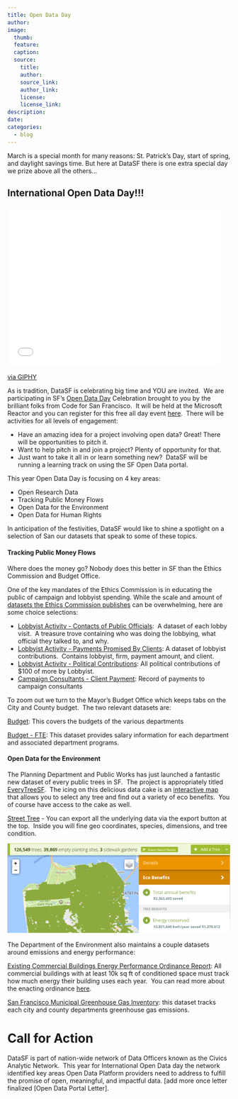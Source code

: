```yaml
---
title: Open Data Day
author:
image:
  thumb:
  feature:
  caption:
  source:
    title:
    author:
    source_link:
    author_link:
    license:
    license_link:
description:
date:
categories:
  - blog
---
```



March is a special month for many reasons: St. Patrick’s Day, start of spring, and daylight savings time. But here at DataSF there is one extra special day we prize above all the others…

## International Open Data Day!!!

<iframe src="//giphy.com/embed/ytwDCq9aT3cgEyyYVO" width="480" height="360" frameBorder="0" class="giphy-embed" allowFullScreen></iframe><p><a href="http://giphy.com/gifs/birthday-dancing-beer-birthday-bot-ytwDCq9aT3cgEyyYVO">via GIPHY</a></p>

As is tradition, DataSF is celebrating big time and YOU are invited. &nbsp;We are participating in SF’s [Open Data Day](https://www.meetup.com/Code-for-San-Francisco-Civic-Hack-Night/events/237515330/) Celebration brought to you by the brilliant folks from Code for San Francisco. &nbsp;It will be held at the Microsoft Reactor and you can register for this free all day event [here](https://www.meetup.com/Code-for-San-Francisco-Civic-Hack-Night/events/237515330/). &nbsp;There will be activities for all levels of engagement:

* Have an amazing idea for a project involving open data? Great! There will be opportunities to pitch it.
* Want to help pitch in and join a project? Plenty of opportunity for that.
* Just want to take it all in or learn something new? &nbsp;DataSF will be running a learning track on using the SF Open Data portal. &nbsp;&nbsp;

This year Open Data Day is focusing on 4 key areas:

* Open Research Data
* Tracking Public Money Flows
* Open Data for the Environment
* Open Data for Human Rights

In anticipation of the festivities, DataSF would like to shine a spotlight on a selection of San our datasets that speak to some of these topics.

#### Tracking Public Money Flows

Where does the money go? Nobody does this better in SF than the Ethics Commission and Budget Office. &nbsp;

One of the key mandates of the Ethics Commission is in educating the public of campaign and lobbyist spending. While the scale and amount of [datasets the Ethics Commission publishes](https://data.sfgov.org/browse?Department-Metrics_Publishing-Department=Ethics+Commission&amp;category=City+Management+and+Ethics&amp;limitTo=datasets) can be overwhelming, here are some choice selections:

* [Lobbyist Activity - Contacts of Public Officials](https://data.sfgov.org/City-Management-and-Ethics/Lobbyist-Activity-Contacts-of-Public-Officials/hr5m-xnxc): &nbsp;A dataset of each lobby visit. &nbsp;A treasure trove containing who was doing the lobbying, what official they talked to, and why.
* [Lobbyist Activity - Payments Promised By Clients](https://data.sfgov.org/City-Management-and-Ethics/Lobbyist-Activity-Payments-Promised-By-Clients/s2fy-y3my): A dataset of lobbyist contributions. &nbsp;Contains lobbyist, firm, payment amount, and client.
* [Lobbyist Activity - Political Contributions](https://data.sfgov.org/City-Management-and-Ethics/Lobbyist-Activity-Political-Contributions/sa8r-purn): All political contributions of $100 of more by Lobbyist.
* [Campaign Consultants - Client Payment](https://data.sfgov.org/City-Management-and-Ethics/Campaign-Consultants-Client-Payments/tc9q-72uj): Record of payments to campaign consultants

To zoom out we turn to the Mayor’s Budget Office which keeps tabs on the City and County budget. &nbsp;The two relevant datasets are:

[Budget](https://data.sfgov.org/City-Management-and-Ethics/Budget/xdgd-c79v): This covers the budgets of the various departments

[Budget - FTE](https://data.sfgov.org/City-Management-and-Ethics/Budget-FTE/4zfx-f2ts): This dataset provides salary information for each department and associated department programs.

#### Open Data for the Environment

The Planning Department and Public Works has just launched a fantastic new dataset of every public trees in SF. &nbsp;The project is appropriately titled [EveryTreeSF](http://sf-planning.org/everytreesf-%E2%80%93-street-tree-census). &nbsp;The icing on this delicious data cake is an [interactive map](http://urbanforestmap.org/tag/everytreesf/) that allows you to select any tree and find out a variety of eco benefits. &nbsp;You of course have access to the cake as well.

[Street Tree](http://urbanforestmap.org/tag/everytreesf/) - You can export all the underlying data via the export button at the top. &nbsp;Inside you will fine geo coordinates, species, dimensions, and tree condition.

![](/uploads/versions/everytreeweb---x----624-251x---.png)

The Department of the Environment also maintains a couple datasets around emissions and energy performance:

[Existing Commercial Buildings Energy Performance Ordinance Report](https://data.sfgov.org/Energy-and-Environment/Existing-Commercial-Buildings-Energy-Performance-O/j2j3-acqj): All commercial buildings with at least 10k sq ft of conditioned space must track how much energy their building uses each year. &nbsp;You can read more about the enacting ordinance [here](https://sfenvironment.org/energy/energy-efficiency/commercial-and-multifamily-properties/existing-commercial-buildings-energy-performance-ordinance).

[San Francisco Municipal Greenhouse Gas Inventory](https://data.sfgov.org/Energy-and-Environment/San-Francisco-Municipal-Greenhouse-Gas-Inventory/pxac-sadh): this dataset tracks each city and county departments greenhouse gas emissions. &nbsp;

# Call for Action

DataSF is part of nation-wide network of Data Officers known as the Civics Analytic Network. &nbsp;This year for International Open Data day the network identified key areas Open Data Platform providers need to address to fulfill the promise of open, meaningful, and impactful data. [add more once letter finalized [Open Data Portal Letter].